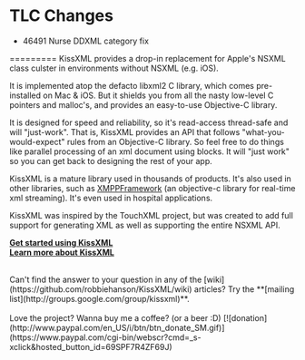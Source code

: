 TLC Changes
===========
* 46491 Nurse DDXML category fix

=========
KissXML provides a drop-in replacement for Apple's NSXML class culster in environments without NSXML (e.g. iOS).

It is implemented atop the defacto libxml2 C library, which comes pre-installed on Mac & iOS.
But it shields you from all the nasty low-level C pointers and malloc's, and provides an easy-to-use Objective-C library.

It is designed for speed and reliability, so it's read-access thread-safe and will "just-work".
That is, KissXML provides an API that follows "what-you-would-expect" rules from an Objective-C library.
So feel free to do things like parallel processing of an xml document using blocks.
It will "just work" so you can get back to designing the rest of your app.

KissXML is a mature library used in thousands of products. It's also used in other libraries, such as [XMPPFramework](http://code.google.com/p/xmppframework/) (an objective-c library for real-time xml streaming). It's even used in hospital applications.

KissXML was inspired by the TouchXML project, but was created to add full support for generating XML as well as supporting the entire NSXML API.

**[Get started using KissXML](https://github.com/robbiehanson/KissXML/wiki/GettingStarted)**<br/>
**[Learn more about KissXML](https://github.com/robbiehanson/KissXML/wiki)**<br/>

<br/>
Can't find the answer to your question in any of the [wiki](https://github.com/robbiehanson/KissXML/wiki) articles? Try the **[mailing list](http://groups.google.com/group/kissxml)**.
<br/>
<br/>
Love the project? Wanna buy me a coffee? (or a beer :D) [![donation](http://www.paypal.com/en_US/i/btn/btn_donate_SM.gif)](https://www.paypal.com/cgi-bin/webscr?cmd=_s-xclick&hosted_button_id=69SPF7R4ZF69J)
